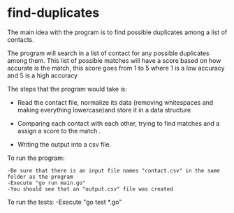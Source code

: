 # find-duplicates

The main idea with the program is to find possible duplicates among a list of contacts.

The program will search in a list of contact for any possible duplicates among them. This list of possible matches will have a score based on how accurate is the match, this score goes from 1 to 5 where 1 is a low accuracy and 5 is a high accuracy

The steps that the program would take is:

- Read the contact file, normalize its data (removing whitespaces and making everything lowercase)and store it in a data structure

- Comparing each contact with each other, trying to find matches and a assign a score to the match
.
- Writing the output into a csv file.

To run the program:

    -Be sure that there is an input file names "contact.csv" in the same folder as the program
    -Execute "go run main.go"
    -You should see that an "output.csv" file was created

To run the tests:
    -Execute "go test *.go"
